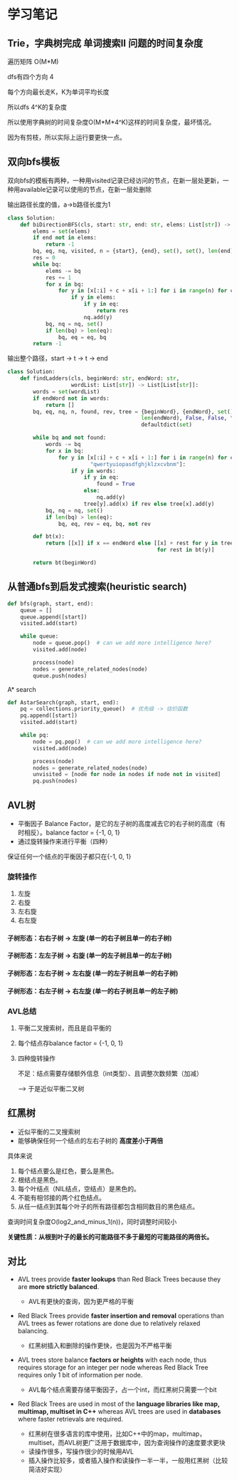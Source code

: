 

# 学习笔记

## Trie，字典树完成 单词搜索II 问题的时间复杂度

遍历矩阵 O(M*M)

dfs有四个方向 4

每个方向最长走K，K为单词平均长度

所以dfs 4^K的复杂度

所以使用字典树的时间复杂度O(M\*M\*4^K)这样的时间复杂度，最坏情况。

因为有剪枝，所以实际上运行要更快一点。

## 双向bfs模板

双向bfs的模板有两种，一种用visited记录已经访问的节点，在新一层处更新，一种用available记录可以使用的节点，在新一层处删除

输出路径长度的值，a->b路径长度为1

```python
class Solution:
    def biDirectionBFS(cls, start: str, end: str, elems: List[str]) -> int:
        elems = set(elems)
        if end not in elems:
            return -1
        bq, eq, nq, visited, n = {start}, {end}, set(), set(), len(end)
        res = 0
        while bq:
            elems -= bq
            res += 1
            for x in bq:
                for y in [x[:i] + c + x[i + 1:] for i in range(n) for c in "available chars"]:
                    if y in elems:
                        if y in eq:
                            return res
                        nq.add(y)
            bq, nq = nq, set()
            if len(bq) > len(eq):
                bq, eq = eq, bq
        return -1
```

输出整个路径，start -> t -> t -> end

```python
class Solution:
    def findLadders(cls, beginWord: str, endWord: str,
                    wordList: List[str]) -> List[List[str]]:
        words = set(wordList)
        if endWord not in words:
            return []
        bq, eq, nq, n, found, rev, tree = {beginWord}, {endWord}, set(), \
                                          len(endWord), False, False, \
                                          defaultdict(set)

        while bq and not found:
            words -= bq
            for x in bq:
                for y in [x[:i] + c + x[i + 1:] for i in range(n) for c in
                          "qwertyuiopasdfghjklzxcvbnm"]:
                    if y in words:
                        if y in eq:
                            found = True
                        else:
                            nq.add(y)
                        tree[y].add(x) if rev else tree[x].add(y)
            bq, nq = nq, set()
            if len(bq) > len(eq):
                bq, eq, rev = eq, bq, not rev

        def bt(x):
            return [[x]] if x == endWord else [[x] + rest for y in tree[x]
                                               for rest in bt(y)]

        return bt(beginWord)
```

## 从普通bfs到启发式搜索(heuristic search)

```python
def bfs(graph, start, end):
    queue = []
    queue.append([start])
    visited.add(start)

    while queue:
        node = queue.pop()  # can we add more intelligence here?
        visited.add(node)

        process(node)
        nodes = generate_related_nodes(node)
        queue.push(nodes)
```

A* search

```python
def AstarSearch(graph, start, end):
    pq = collections.priority_queue()  # 优先级 -> 估价函数
    pq.append([start])
    visited.add(start)

    while pq:
        node = pq.pop()  # can we add more intelligence here?
        visited.add(node)

        process(node)
        nodes = generate_related_nodes(node)
        unvisited = [node for node in nodes if node not in visited]
        pq.push(nodes)
```

## AVL树

- 平衡因子 Balance Factor，是它的左子树的高度减去它的右子树的高度（有时相反）。balance factor = {-1, 0, 1}
- 通过旋转操作来进行平衡（四种）

保证任何一个结点的平衡因子都只在{-1, 0, 1}

### 旋转操作

1. 左旋
2. 右旋
3. 左右旋
4. 右左旋

#### 子树形态：右右子树 -> 左旋 (单一的右子树且单一的右子树)

#### 子树形态：左左子树 -> 右旋 (单一的左子树且单一的左子树)

#### 子树形态：左右子树 -> 左右旋 (单一的左子树且单一的右子树)

#### 子树形态：右左子树 -> 右左旋 (单一的右子树且单一的左子树)

### AVL总结

1. 平衡二叉搜索树，而且是自平衡的

2. 每个结点存balance factor = {-1, 0, 1}

3. 四种旋转操作

   不足：结点需要存储额外信息（int类型）、且调整次数频繁（加减）

   --> 于是近似平衡二叉树

## 红黑树

- 近似平衡的二叉搜索树
- 能够确保任何一个结点的左右子树的 **高度差小于两倍**

具体来说

1. 每个结点要么是红色，要么是黑色。
2. 根结点是黑色。
3. 每个叶结点（NIL结点，空结点）是黑色的。
4. 不能有相邻接的两个红色结点。
5. 从任一结点到其每个叶子的所有路径都包含相同数目的黑色结点。

查询时间复杂度O(log2_and_minus_1(n))，同时调整时间较小

**关键性质：从根到叶子的最长的可能路径不多于最短的可能路径的两倍长。**

## 对比

- AVL trees provide **faster lookups** than Red Black Trees because they are **more strictly balanced**.
  - AVL有更快的查询，因为更严格的平衡

- Red Black Trees provide **faster insertion and removal** operations than AVL trees as fewer rotations are done due to relatively relaxed balancing.
  - 红黑树插入和删除的操作更快，也是因为不严格平衡
- AVL trees store balance **factors or heights** with each node, thus requires storage for an integer per node whereas Red Black Tree requires only 1 bit of information per node.
  - AVL每个结点需要存储平衡因子，占一个int，而红黑树只需要一个bit
- Red Black Trees are used in most of the **language libraries like map, multimap, multiset in C++** whereas AVL trees are used in **databases** where faster retrievals are required.
  - 红黑树在很多语言的库中使用，比如C++中的map，multimap，multiset，而AVL树更广泛用于数据库中，因为查询操作的速度要求更块
  - 读操作很多，写操作很少的时候用AVL
  - 插入操作比较多，或者插入操作和读操作一半一半，一般用红黑树（比较简洁好实现）